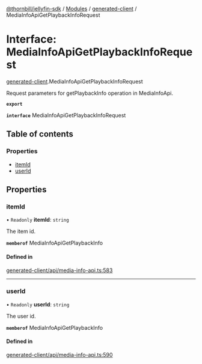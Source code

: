 [@thornbill/jellyfin-sdk](../README.md) / [Modules](../modules.md) / [generated-client](../modules/generated_client.md) / MediaInfoApiGetPlaybackInfoRequest

# Interface: MediaInfoApiGetPlaybackInfoRequest

[generated-client](../modules/generated_client.md).MediaInfoApiGetPlaybackInfoRequest

Request parameters for getPlaybackInfo operation in MediaInfoApi.

**`export`**

**`interface`** MediaInfoApiGetPlaybackInfoRequest

## Table of contents

### Properties

- [itemId](generated_client.MediaInfoApiGetPlaybackInfoRequest.md#itemid)
- [userId](generated_client.MediaInfoApiGetPlaybackInfoRequest.md#userid)

## Properties

### itemId

• `Readonly` **itemId**: `string`

The item id.

**`memberof`** MediaInfoApiGetPlaybackInfo

#### Defined in

[generated-client/api/media-info-api.ts:583](https://github.com/thornbill/jellyfin-sdk-typescript/blob/3ae780a/src/generated-client/api/media-info-api.ts#L583)

___

### userId

• `Readonly` **userId**: `string`

The user id.

**`memberof`** MediaInfoApiGetPlaybackInfo

#### Defined in

[generated-client/api/media-info-api.ts:590](https://github.com/thornbill/jellyfin-sdk-typescript/blob/3ae780a/src/generated-client/api/media-info-api.ts#L590)

